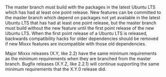 The master branch must build with the packages in the latest Ubuntu LTS which has had at least one point release. New features can be committed to the master branch which depend on packages not yet available in the latest Ubuntu LTS that has had at least one point release, but the master branch must build without the new feature until the first point release of the new Ubuntu LTS. When the first point release of a Ubuntu LTS is released, backwards compatibility hacks for older dependencies should be removed if new Mixxx features are incompatible with those old dependencies.

Major Mixxx releases (X.Y, like 2.2) have the same minimum requirements as the minimum requirements when they are branched from the master branch. Bugfix releases (X.Y.Z, like 2.2.1) will continue supporting the same minimum requirements that the X.Y.0 release did.
